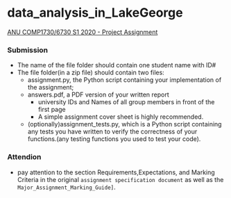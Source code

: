 # data_analysis_in_LakeGeorge
[ANU COMP1730/6730 S1 2020 - Project Assignment](https://cs.anu.edu.au/courses/comp1730/assessment/project/) 


### Submission  

- The name of the file folder should contain one student name with ID#
- The file folder(in a zip file) should contain two files:
  - assignment.py, the Python script containing your implementation of the assignment;   
  - answers.pdf, a PDF version of your written report
    - university IDs and Names of all group members in front of the first page 
    - A simple assignment cover sheet is highly recommended.
  - (optionally)assignment_tests.py, which is a Python script containing any tests you have written to verify the correctness of your functions.(any testing functions you used to test your code).
  
  
### Attendion  

- pay attention to the section Requirements,Expectations, and Marking Criteria in the original `assignment specification document` as well as the `Major_Assignment_Marking_Guide]`. 
